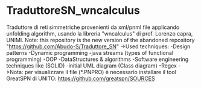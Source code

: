 # TraduttoreSN_wncalculus
Traduttore di reti simmetriche provenienti da xml/pnml file applicando unfolding algorithm, usando la libreria "wncalculus" di prof. Lorenzo capra, UNIMI.
Note: this repository is the new version of the abandoned repository "https://github.com/Abudo-S/Traduttore_SN"
->Used techniques:
-Design patterns
-Dynamic programming
-java streams (types of functional programming)
-OOP
-DataStructures & algorithms
-Software engineering techniques like (SOLID)
-initial UML diagram (Class diagram)
-Regex
->Nota: per visualizzare il file (*.PNPRO) è necessario installare il tool GreatSPN di UNITO: https://github.com/greatspn/SOURCES
